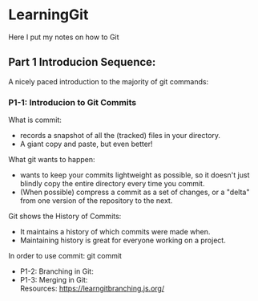 # LearningGit
Here I put my notes on how to Git  
## Part 1 Introducion Sequence:  
A nicely paced introduction to the majority of git commands:  
### P1-1: Introducion to Git Commits
What is commit:  
-  records a snapshot of all the (tracked) files in your directory.  
- A giant copy and paste, but even better!  

What git wants to happen:  
- wants to keep your commits lightweight as possible, so it doesn't just blindly copy the entire directory every time you commit.  
- (When possible) compress a commit as a set of changes, or a "delta" from one version of the repository to the next.  

Git shows the History of Commits:  
- It maintains a history of which commits were made when.   
- Maintaining history is great for everyone working on a project.  

In order to use commit: git commit  
- P1-2: Branching in Git:
- P1-3: Merging in Git:  
Resources: https://learngitbranching.js.org/


